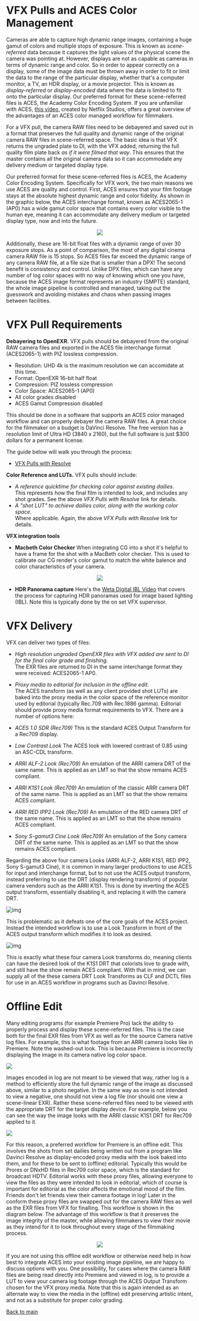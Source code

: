 # VFX Pulls and ACES Color Management

Cameras are able to capture high dynamic range images, containing a huge gamut of colors and multiple stops of exposure. This is known as *scene-referred* data because it captures the light values of the physical scene the camera was pointing at. However, displays are not as capable as cameras in terms of dynamic range and color. So in order to appear correctly on a display, some of the image data must be thrown away in order to fit or limit the data to the range of the particular display, whether that's a computer monitor, a TV, an HDR display, or a movie projector. This is known as *display-referred* or *display-encoded* data where the data is limited to fit onto the particular display. Our preferred format for these scene-referred files is ACES, the Academy Color Encoding System. If you are unfamiliar with ACES, [this video](https://www.youtube.com/watch?v=vdmFjFoE2YA&list=PLsJrJgQkAdTnNB5sbmkRLZaZkcd63W8Nb&index=8), created by Netflix Studios, offers a great overview of the advantages of an ACES color managed workflow for filmmakers. 

For a VFX pull, the camera RAW files need to be debayered and saved out in a format that preserves the full quality and dynamic range of the original camera RAW files in scene-referred space. The basic idea is that VFX returns the ungraded plate to DI, with the VFX added, returning the full quality film plate back *as if it were filmed that way*. This ensures that the master contains all the original camera data so it can accommodate any delivery medium or targeted display type. 

Our preferred format for these scene-referred files is ACES, the Academy Color Encoding System. Specifically for VFX work, the two main reasons we use ACES are quality and control. First, ACES ensures that your film footage stays at the absolute highest dynamic range and color fidelity. As shown in the graphic below, the ACES interchange format, known as ACES2065-1 (AP0) has a wide gamut color space that contains every color visible to the human eye, meaning it can accommodate any delivery medium or targeted display type, now and into the future. 

<p align="center">
<img src="img/gamuts.jpg">
</p>

Additionally, these are 16-bit float files with a dynamic range of over 30 exposure stops. As a point of comparison, the most of any digital cinema camera RAW file is 15 stops. So ACES files far exceed the dynamic range of any camera RAW file, at a file size that is smaller than a DPX! The second benefit is consistency and control. Unlike DPX files, which can have any number of log color spaces with no way of knowing which one you have, because the ACES image format represents an industry (SMPTE) standard, the whole image pipeline is controlled and managed, taking out the guesswork and avoiding mistakes and chaos when passing images between facilities.

# <a name="require"></a>VFX Pull Requirements

**Debayering to OpenEXR.** VFX pulls should be debayered from the original RAW camera files and exported in the ACES file interchange format (ACES2065-1) with PIZ lossless compression. 

 - Resolution: UHD 4k is the maximum resolution we can accomidate at this time.
 - Format: OpenEXR 16-bit half float
 - Compression: PIZ lossless compression
 - Color Space: ACES2065-1 (AP0)
 - All color grades disabled 
 - ACES Gamut Compression disabled

This should be done in a software that supports an ACES color managed workflow and can properly debayer the camera RAW files. A great choice for the filmmaker on a budget is DaVinci Resolve. The free version has a resolution limit of Ultra HD (3840 x 2160), but the full software is just $300 dollars for a permanent license.

The guide below will walk you through the process:
 - [VFX Pulls with Resolve](ResolvePull.md)

**Color Reference and LUTs.** VFX pulls should include:
  - *A reference quicktime for checking color against existing dailies.* <br> This represents how the final film is intended to look, and includes any shot grades. See the above *VFX Pulls with Resolve* link for details.
  - *A "shot LUT" to achieve dailies color, along with the working color space.* <br> Where applicable. Again, the above *VFX Pulls with Resolve* link for details.

**VFX integration tools**

 - **Macbeth Color Checker** When integrating CG into a shot it's helpful to have a frame for the shot with a MacBeth color checker. This is used to calibrate our CG render's color gamut to match the white balence and color characteristics of your camera.

<p align="center">
<img src="img/Macbeth.jpg">
</p>

 - **HDR Panorama capture** Here's the [Weta Digital IBL Video](https://www.fxguide.com/fxfeatured/the-definitive-weta-digital-guide-to-ibl/) that covers the process for capturing HDR panoramas used for image based lighting (IBL). Note this is typically done by the on set VFX supervisor. 

# <a name="vfx-deliver"></a>VFX Delivery

VFX can deliver two types of files:
  - *High resolution ungraded OpenEXR files with VFX added are sent to DI for the final color grade and finishing.* <br>The EXR files are returned to DI in the same interchange format they were received: ACES2065-1 AP0. 
  - *Proxy media to editorial for inclusion in the offline edit.* <br> The ACES transform (as well as any client provided shot LUTs) are baked into the proxy media in the color space of the reference monitor used by editorial (typically Rec.709 with Rec.1886 gamma). Editorial should provide proxy media format requirements to VFX. There are a number of options here:

  - *ACES 1.0 SDR (Rec709)* This is the standard ACES Output Transform for a Rec709 display.
  - *Low Contrast Look* The ACES look with lowered contrast of 0.85 using an ASC-CDL transform.
  - *ARRI ALF-2 Look (Rec709)* An emulation of the ARRI camera DRT of the same name. This is applied as an LMT so that the show remains ACES compliant.
  - *ARRI K1S1 Look (Rec709)* An emulation of the classic ARRI camera DRT of the same name. This is applied as an LMT so that the show remains ACES compliant.
  - *ARRI RED IPP2 Look (Rec709)* An emulation of the RED camera DRT of the same name. This is applied as an LMT so that the show remains ACES compliant.
  - *Sony S-gamut3 Cine Look (Rec709)* An emulation of the Sony camera DRT of the same name. This is applied as an LMT so that the show remains ACES compliant.

Regarding the above four camera Looks (ARRI ALF-2, ARRI K1S1, RED IPP2, Sony S-gamut3 Cine), it is common in many larger productions to use ACES for input and interchange format, but to not use the ACES output transform, instead preferring to use the DRT (display rendering transform) of popular camera vendors such as the ARRI K1S1. This is done by inverting the ACES output transform, essentially disabling it, and replacing it with the camera DRT. 

![img](img/LMT1.jpg)

This is problematic as it defeats one of the core goals of the ACES project. Instead the intended workflow is to use a Look Transform in front of the ACES output transform which modifies it to look as desired. 

![img](img/LMT2.jpg)

This is exactly what these four camera Look transforms do, meaning clients can have the desired look of the K1S1 DRT that colorists love to grade with, and still have the show remain ACES compliant. With that in mind, we can supply all of the these camera DRT Look Transforms as CLF and DCTL files for use in an ACES workflow in programs such as Davinci Resolve. 


# Offline Edit

Many editing programs (for example Premiere Pro) lack the ability to properly process and display these scene-referred files. This is the case both for the final EXR files from VFX as well as for the source Camera native log files. For example, this is what footage from an ARRI camera looks like in Premiere. Note the washed-out look. This is because Premiere is incorrectly displaying the image in its camera native log color space.

<img src="img/premiereB10.jpg">

Images encoded in log are not meant to be viewed that way, rather log is a method to efficiently store the full dynamic range of the image as discussed above, similar to a photo negative. In the same way as one is not intended to view a negative, one should not view a log file (nor should one view a scene-linear EXR). Rather these scene-referred files need to be viewed with the appropriate DRT for the target display device. For example, below you can see the way the image looks with the ARRI classic K1S1 DRT for Rec709 applied to it.

<img src="img/premiereB9.jpg">

For this reason, a preferred workflow for Premiere is an offline edit. This involves the shots from set dailies being written out from a program like Davinci Resolve as display-encoded proxy media with the look baked into them, and for these to be sent to (offline) editorial. Typically this would be Prores or DNxHD files in Rec709 color space, which is the standard for broadcast HDTV. Editorial works with these proxy files, allowing everyone to view the files as they were intended to look in editorial, which of course is important for editorial as the color affects the emotional mood of the film. Friends don't let friends view their camera footage in log! Later in the conform these proxy files are swapped out for the camera RAW files as well as the EXR files from VFX for finalling. This workflow is shown in the diagram below. The advantage of this workflow is that it preserves the image integrity of the master, while allowing filmmakers to view their movie as they intend for it to look throughout every stage of the filmmaking process. 

<p align="center">
<img src="img/pipeline.jpg">
</p>

If you are not using this offline edit workflow or otherwise need help in how best to integrate ACES into your existing image pipeline, we are happy to discuss options with you. One possibility, for cases where the camera RAW files are being read directly into Premiere and viewed in log, is to provide a LUT to view your camera log footage through the ACES Output Transform chosen for the VFX proxy media. Note that this is again intended as an alternate way to view the media in the (offline) edit preserving artistic intent, and not as a substitute for proper color grading. 


[Back to main](../StdX_ACES)

